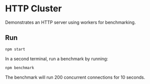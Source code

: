 # HTTP Cluster

Demonstrates an HTTP server using workers for benchmarking.

## Run

```bash
npm start
```

In a second terminal, run a benchmark by running:

```bash
npm benchmark
```

The benchmark will run 200 concurrent connections for 10 seconds.
